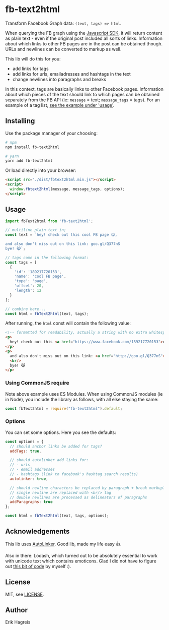 # fb-text2html

Transform Facebook Graph data: `(text, tags) => html`.

When querying the FB graph using the [Javascript SDK](https://developers.facebook.com/docs/javascript/reference/FB.api), it will return content as plain text - even if the original post included all sorts of links. Information about which links to other FB pages are in the post can be obtained though. URLs and newlines can be converted to markup as well.

This lib will do this for you:
- add links for tags
- add links for urls, emailadresses and hashtags in the text
- change newlines into paragraphs and breaks

In this context, tags are basically links to other Facebook pages. Information about which pieces of the text should link to which pages can be obtained separately from the FB API (ie: `message` = text; `message_tags` = tags). For an example of a tag list, [see the example under 'usage'](#usage).

## Installing
Use the package manager of your choosing:

```bash
# npm
npm install fb-text2html

# yarn
yarn add fb-text2html
```

Or load directly into your browser:

```html
<script src="./dist/fbtext2html.min.js"></script>
<script>
  window.fbtext2html(message, message_tags, options);
</script>
```

## Usage
```javascript
import fbText2html from 'fb-text2html';

// multiline plain text in;
const text = `hey! check out this cool FB page 😋,

and also don't miss out on this link: goo.gl/Q377nS
bye! 😹`;

// tags come in the following format:
const tags = [
  {
    'id': '189217720153',
    'name': 'cool FB page',
    'type': 'page',
    'offset': 20,
    'length': 12
  }
];

// combine here...
const html = fbText2html(text, tags);
```
After running, the `html` const will contain the following value:

```html
<!-- formatted for readability, actually a string with no extra whitespace -->
<p>
  hey! check out this <a href="https://www.facebook.com/189217720153">cool FB page</a> 😋,
</p>
<p>
  and also don't miss out on this link: <a href="http://goo.gl/Q377nS">goo.gl/Q377nS</a>
  <br/>
  bye! 😹
</p>
```

### Using CommonJS require
Note above example uses ES Modules. When using CommonJS modules (ie in Node), you include the library as follows, with all else staying the same:

```javascript
const fbText2html = require("fb-text2html").default;
```

### Options
You can set some options. Here you see the defaults:

```javascript
const options = {
  // should anchor links be added for tags?
  addTags: true,

  // should autolinker add links for:
  // - urls
  // - email addresses
  // - hashtags (link to facebook's hashtag search results)
  autolinker: true,

  // should newline characters be replaced by paragraph + break markup?
  // single newline are replaced with <br/> tag
  // double newlines are processed as delineators of paragraphs
  addParagraphs: true
};

const html = fbText2html(text, tags, options);
```

## Acknowledgements
This lib uses [AutoLinker](https://github.com/gregjacobs/Autolinker.js/). Good lib, made my life easy :+1:. 

Also in there: Lodash, which turned out to be absolutely essential to work with unicode text which contains emoticons. Glad I did not have to figure out [this bit of code](https://github.com/lodash/lodash/blob/master/.internal/unicodeToArray.js) by myself :).

## License
MIT, see [LICENSE](./LICENSE).

## Author
Erik Hagreis
